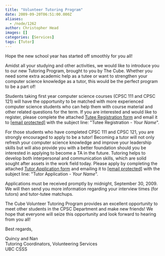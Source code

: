 ```yaml
---
title: "Volunteer Tutoring Program"
date: 2009-09-20T06:51:00.000Z
aliases:
  - /node/1262
author: Christopher Head
images: []
categories: [Services]
tags: [Tutor]
---
```


<div class="field field-name-body field-type-text-with-summary field-label-hidden"><div class="field-items"><div class="field-item even"><p>Hope the new school year has started off smoothly for you all!</p>
<p>Amidst all your studying and other activities, we would like to introduce you to our new Tutoring Program, brought to you by The Cube. Whether you need some extra academic help as a tutee or want to strengthen your computer science knowledge as a tutor, this would be the perfect program to be a part of!</p>
<p>Students taking first year computer science courses (CPSC 111 and CPSC 121) will have the opportunity to be matched with more experienced computer science students who can help them with course material and other related questions for the term. If you are interested and would like to register, please complete the attached <a href="/files/2009%20Tutee%20Application.doc">Tutee Registration form</a> and email it to <a href="/cdn-cgi/l/email-protection#3d494849524f7d4955585e485f58135e5c"><span class="__cf_email__" data-cfemail="3f4b4a4b504d7f4b575a5c4a5d5a115c5e">[email&#xA0;protected]</span></a> with the subject line: &quot;Tutee Registration - <i>Your Name</i>&quot;.</p>
<p>For those students who have completed CPSC 111 and CPSC 121, you are strongly encouraged to apply to be a tutor! Becoming a tutor will not only refresh your computer science knowledge and improve your leadership skills but will also provide you with a better foundation should you be interested in applying to become a TA in the future. Tutoring helps to develop both interpersonal and communication skills, which are solid sought after assets in the work field today. Please apply by completing the attached <a href="/files/2009%20Tutor%20Application.doc">Tutor Application form</a> and emailing it to <a href="/cdn-cgi/l/email-protection#56222322392416223e3335233433783537"><span class="__cf_email__" data-cfemail="f38786879c81b3879b9690869196dd9092">[email&#xA0;protected]</span></a> with the subject line: &quot;Tutor Application - <i>Your Name</i>&quot;.</p>
<p>Applications must be received promptly by midnight, September 30, 2009. We will then send you more information regarding your interview times (for tutors) and tutor-tutee matchups.</p>
<p>The Cube Volunteer Tutoring Program provides an excellent opportunity to meet other students in the CPSC Department and make new friends! We hope that everyone will seize this opportunity and look forward to hearing from you all!</p>
<p>Best regards,</p>
<p>Quincy and Nan<br>
Tutoring Coordinators, Volunteering Services<br>
UBC CSSS</p>
</div></div></div>    <footer>
          </footer>
